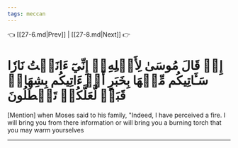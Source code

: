 ```yaml
---
tags: meccan
---
```


👈 [[27-6.md|Prev]] | [[27-8.md|Next]] 👉

# إِذۡ قَالَ مُوسَىٰ لِأَهۡلِهِۦٓ إِنِّيٓ ءَانَسۡتُ نَارٗا سَـَٔاتِيكُم مِّنۡهَا بِخَبَرٍ أَوۡ ءَاتِيكُم بِشِهَابٖ قَبَسٖ لَّعَلَّكُمۡ تَصۡطَلُونَ

[Mention] when Moses said to his family, "Indeed, I have perceived a fire. I will bring you from there information or will bring you a burning torch that you may warm yourselves

---

